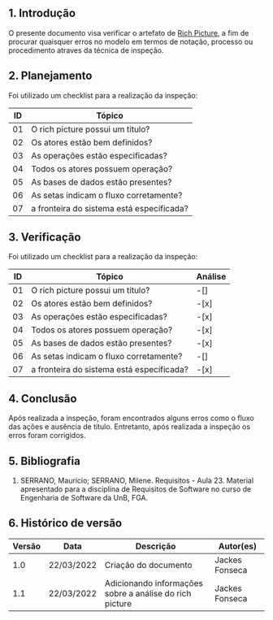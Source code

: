 ## 1. Introdução

O presente documento visa verificar o artefato de [Rich Picture](), a fim de  procurar quaisquer erros no modelo em termos de notação, processo ou procedimento atraves da técnica de inspeção.

## 2. Planejamento

Foi utilizado um checklist para a realização da inspeção:

| ID  | Tópico                                    |
| --- | ----------------------------------------- |
| 01  | O rich picture possui um título?          | 
| 02  | Os atores estão bem definidos?            |
| 03  | As operações estão especificadas?         | 
| 04  | Todos os atores possuem operação?         | 
| 05  | As bases de dados estão presentes?        |
| 06  | As setas indicam o fluxo corretamente?    |
| 07  | a fronteira do sistema está específicada? |

## 3. Verificação

Foi utilizado um checklist para a realização da inspeção:

| ID  | Tópico                                    | Análise |
| --- | ----------------------------------------- | ------- |
| 01  | O rich picture possui um título?          | -[]     |
| 02  | Os atores estão bem definidos?            | -[x]    |
| 03  | As operações estão especificadas?         | -[x]    |
| 04  | Todos os atores possuem operação?         | -[x]    |
| 05  | As bases de dados estão presentes?        | -[x]    |
| 06  | As setas indicam o fluxo corretamente?    | -[]     |
| 07  | a fronteira do sistema está específicada? | -[x]    |

## 4. Conclusão

Após realizada a inspeção, foram encontrados alguns erros como o fluxo das ações e ausência de título. Entretanto, após realizada a inspeção os erros foram corrigidos.

## 5. Bibliografia

1. SERRANO, Maurício; SERRANO, Milene. Requisitos - Aula 23. Material apresentado para a disciplina de Requisitos de Software no curso de Engenharia de Software da UnB, FGA.

## 6. Histórico de versão

| Versão | Data       | Descrição                                               | Autor(es)      |
| ------ | ---------- | ------------------------------------------------------- | -------------- |
| 1.0   | 22/03/2022 | Criação do documento                                    | Jackes Fonseca |
| 1.1    | 22/03/2022 | Adicionando informações sobre a análise do rich picture | Jackes Fonseca |

